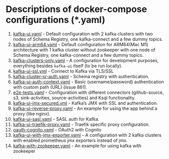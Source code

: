 # Descriptions of docker-compose configurations (*.yaml)

1. [kafka-ui.yaml](./kafka-ui.yaml) - Default configuration with 2 kafka clusters with two nodes of Schema Registry, one kafka-connect and a few dummy topics.
2. [kafka-ui-arm64.yaml](./kafka-ui-arm64.yaml) - Default configuration for ARM64(Mac M1) architecture with 1 kafka cluster without zookeeper with one node of Schema Registry, one kafka-connect and a few dummy topics.
3. [kafka-clusters-only.yaml](./kafka-clusters-only.yaml) - A configuration for development purposes, everything besides `kafka-ui` itself (to be run locally).
4. [kafka-ui-ssl.yml](./kafka-ssl.yml) - Connect to Kafka via TLS/SSL
5. [kafka-cluster-sr-auth.yaml](./kafka-cluster-sr-auth.yaml) - Schema registry with authentication.
6. [kafka-ui-auth-context.yaml](./kafka-ui-auth-context.yaml) - Basic (username/password) authentication with custom path (URL) (issue 861).
7. [e2e-tests.yaml](./e2e-tests.yaml) - Configuration with different connectors (github-source, s3, sink-activities, source-activities) and Ksql functionality.
8. [kafka-ui-jmx-secured.yml](./kafka-ui-jmx-secured.yml) - Kafka’s JMX with SSL and authentication.
9. [kafka-ui-reverse-proxy.yaml](./nginx-proxy.yaml) - An example for using the app behind a proxy (like nginx).
10. [kafka-ui-sasl.yaml](./kafka-ui-sasl.yaml) - SASL auth for Kafka.
11. [kafka-ui-traefik-proxy.yaml](./traefik-proxy.yaml) - Traefik specific proxy configuration.
12. [oauth-cognito.yaml](./oauth-cognito.yaml) - OAuth2 with Cognito
13. [kafka-ui-with-jmx-exporter.yaml](./kafka-ui-with-jmx-exporter.yaml) - A configuration with 2 kafka clusters with enabled prometheus jmx exporters instead of jmx.
14. [kafka-with-zookeeper.yaml](./kafka-with-zookeeper.yaml) - An example for using kafka with zookeeper